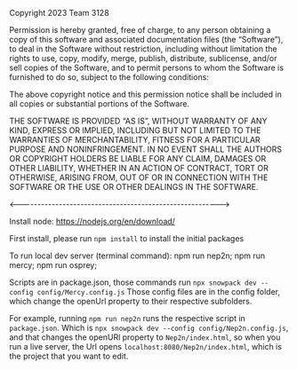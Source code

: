 Copyright 2023 Team 3128

Permission is hereby granted, free of charge, to any person obtaining a copy of this software and associated documentation files (the “Software”), to deal in the Software without restriction, including without limitation the rights to use, copy, modify, merge, publish, distribute, sublicense, and/or sell copies of the Software, and to permit persons to whom the Software is furnished to do so, subject to the following conditions:

The above copyright notice and this permission notice shall be included in all copies or substantial portions of the Software.

THE SOFTWARE IS PROVIDED “AS IS”, WITHOUT WARRANTY OF ANY KIND, EXPRESS OR IMPLIED, INCLUDING BUT NOT LIMITED TO THE WARRANTIES OF MERCHANTABILITY, FITNESS FOR A PARTICULAR PURPOSE AND NONINFRINGEMENT. IN NO EVENT SHALL THE AUTHORS OR COPYRIGHT HOLDERS BE LIABLE FOR ANY CLAIM, DAMAGES OR OTHER LIABILITY, WHETHER IN AN ACTION OF CONTRACT, TORT OR OTHERWISE, ARISING FROM, OUT OF OR IN CONNECTION WITH THE SOFTWARE OR THE USE OR OTHER DEALINGS IN THE SOFTWARE.

<-------------------------------------------------------->

Install node: https://nodejs.org/en/download/

First install, please run `npm install` to install the initial packages

To run local dev server (terminal command):
npm run nep2n; 
npm run mercy;
npm run osprey;

Scripts are in package.json, those commands run `npx snowpack dev --config config/Mercy.config.js`
Those config files are in the config folder, which change the openUrl property to their respective subfolders. 

For example, running `npm run nep2n` runs the respective script in `package.json`. 
Which is `npx snowpack dev --config config/Nep2n.config.js`, and that changes the openURl property to `Nep2n/index.html`, so when you run a live server, the Url opens `localhost:8080/Nep2n/index.html`, which is the project that you want to edit. 
